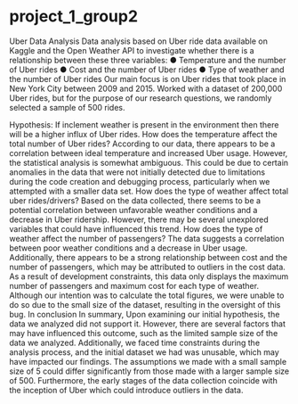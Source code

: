 # project_1_group2
Uber Data Analysis
Data analysis based on Uber ride data available on Kaggle and the Open Weather API to
investigate whether there is a relationship between these three variables:
● Temperature and the number of Uber rides
● Cost and the number of Uber rides
● Type of weather and the number of Uber rides
Our main focus is on Uber rides that took place in New York City between 2009 and
2015. Worked with a dataset of 200,000 Uber rides, but for the purpose of our research
questions, we randomly selected a sample of 500 rides.

Hypothesis: If inclement weather is present in the environment then
there will be a higher influx of Uber rides.
How does the temperature affect the total number of Uber
rides?
According to our data, there appears to be a correlation between ideal temperature and
increased Uber usage. However, the statistical analysis is somewhat ambiguous. This
could be due to certain anomalies in the data that were not initially detected due to
limitations during the code creation and debugging process, particularly when we
attempted with a smaller data set.
How does the type of weather affect total uber rides/drivers?
Based on the data collected, there seems to be a potential correlation between
unfavorable weather conditions and a decrease in Uber ridership. However, there may
be several unexplored variables that could have influenced this trend.
How does the type of weather affect the number of passengers?
The data suggests a correlation between poor weather conditions and a decrease in
Uber usage. Additionally, there appears to be a strong relationship between cost and the
number of passengers, which may be attributed to outliers in the cost data.
As a result of development constraints, this data only displays the maximum number of
passengers and maximum cost for each type of weather. Although our intention was to
calculate the total figures, we were unable to do so due to the small size of the dataset,
resulting in the oversight of this bug.
In conclusion
In summary, Upon examining our initial hypothesis, the data we analyzed did not
support it. However, there are several factors that may have influenced this outcome,
such as the limited sample size of the data we analyzed. Additionally, we faced time
constraints during the analysis process, and the initial dataset we had was unusable,
which may have impacted our findings. The assumptions we made with a small sample
size of 5 could differ significantly from those made with a larger sample size of 500.
Furthermore, the early stages of the data collection coincide with the inception of Uber
which could introduce outliers in the data.